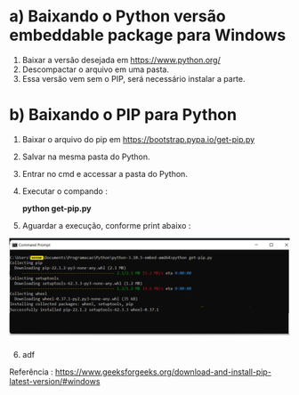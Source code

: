 # a) Baixando o Python versão embeddable package para Windows
1. Baixar a versão desejada em https://www.python.org/
2. Descompactar o arquivo em uma pasta.
3. Essa versão vem sem o PIP, será necessário instalar a parte.

# b) Baixando o PIP para Python
1. Baixar o arquivo do pip em https://bootstrap.pypa.io/get-pip.py
2. Salvar na mesma pasta do Python.
3. Entrar no cmd e accessar a pasta do Python.
4. Executar  o compando :<p>
 **python get-pip.py**
  
5. Aguardar a execução, conforme print abaixo :
  <img src="/image/image01.png">
  
6. adf

  
Referência : https://www.geeksforgeeks.org/download-and-install-pip-latest-version/#windows
